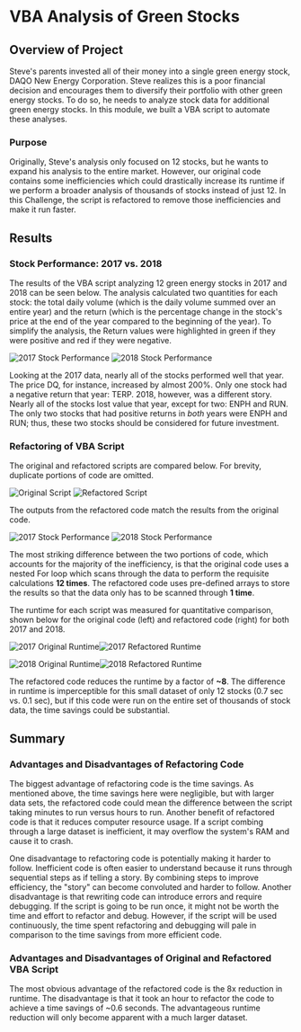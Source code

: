# VBA Analysis of Green Stocks

## Overview of Project
Steve's parents invested all of their money into a single green energy stock, DAQO New Energy Corporation. Steve realizes this is a poor financial decision and encourages them to diversify their portfolio with other green energy stocks. To do so, he needs to analyze stock data for additional green energy stocks. In this module, we built a VBA script to automate these analyses.

### Purpose
Originally, Steve's analysis only focused on 12 stocks, but he wants to expand his analysis to the entire market. However, our original code contains some inefficiencies which could drastically increase its runtime if we perform a broader analysis of thousands of stocks instead of just 12. In this Challenge, the script is refactored to remove those inefficiencies and make it run faster.

## Results

### Stock Performance: 2017 vs. 2018
The results of the VBA script analyzing 12 green energy stocks in 2017 and 2018 can be seen below. The analysis calculated two quantities for each stock: the total daily volume (which is the daily volume summed over an entire year) and the return (which is the percentage change in the stock's price at the end of the year compared to the beginning of the year). To simplify the analysis, the Return values were highlighted in green if they were positive and red if they were negative.

![2017 Stock Performance](resources/green_stocks_2017_output.png)
![2018 Stock Performance](resources/green_stocks_2018_output.png)

Looking at the 2017 data, nearly all of the stocks performed well that year. The price DQ, for instance, increased by almost 200%. Only one stock had a negative return that year: TERP. 2018, however, was a different story. Nearly all of the stocks lost value that year, except for two: ENPH and RUN. The only two stocks that had positive returns in *both* years were ENPH and RUN; thus, these two stocks should be considered for future investment.

### Refactoring of VBA Script
The original and refactored scripts are compared below. For brevity, duplicate portions of code are omitted.

![Original Script](resources/OriginalScript.png)
![Refactored Script](resources/RefactoredScript.png)

The outputs from the refactored code match the results from the original code.

![2017 Stock Performance](resources/VBA_Challenge_2017_output.png)
![2018 Stock Performance](resources/VBA_Challenge_2018_output.png)

The most striking difference between the two portions of code, which accounts for the majority of the inefficiency, is that the original code uses a nested For loop which scans through the data to perform the requisite calculations **12 times**. The refactored code uses pre-defined arrays to store the results so that the data only has to be scanned through **1 time**.

The runtime for each script was measured for quantitative comparison, shown below for the original code (left) and refactored code (right) for both 2017 and 2018.

![2017 Original Runtime](resources/green_stocks_2017.png)![2017 Refactored Runtime](resources/VBA_Challenge_2017.png)

![2018 Original Runtime](resources/green_stocks_2018.png)![2018 Refactored Runtime](resources/VBA_Challenge_2018.png)

The refactored code reduces the runtime by a factor of **~8**. The difference in runtime is imperceptible for this small dataset of only 12 stocks (0.7 sec vs. 0.1 sec), but if this code were run on the entire set of thousands of stock data, the time savings could be substantial.

## Summary

### Advantages and Disadvantages of Refactoring Code
The biggest advantage of refactoring code is the time savings. As mentioned above, the time savings here were negligible, but with larger data sets, the refactored code could mean the difference between the script taking minutes to run versus hours to run. Another benefit of refactored code is that it reduces computer resource usage. If a script combing through a large dataset is inefficient, it may overflow the system's RAM and cause it to crash.

One disadvantage to refactoring code is potentially making it harder to follow. Inefficient code is often easier to understand because it runs through sequential steps as if telling a story. By combining steps to improve efficiency, the "story" can become convoluted and harder to follow. Another disadvantage is that rewriting code can introduce errors and require debugging. If the script is going to be run once, it might not be worth the time and effort to refactor and debug. However, if the script will be used continuously, the time spent refactoring and debugging will pale in comparison to the time savings from more efficient code.

### Advantages and Disadvantages of Original and Refactored VBA Script
The most obvious advantage of the refactored code is the 8x reduction in runtime. The disadvantage is that it took an hour to refactor the code to achieve a time savings of ~0.6 seconds. The advantageous runtime reduction will only become apparent with a much larger dataset.
